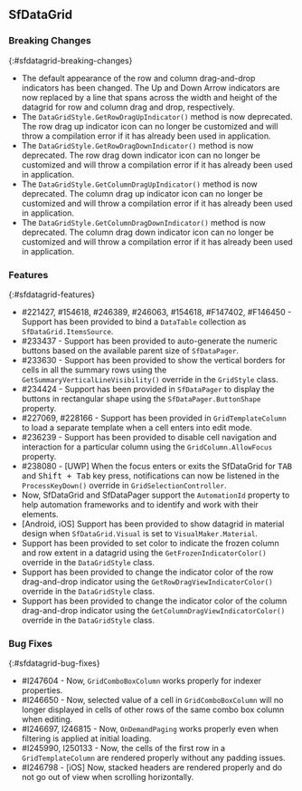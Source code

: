 ## SfDataGrid

### Breaking Changes
{:#sfdatagrid-breaking-changes}

* The default appearance of the row and column drag-and-drop indicators has been changed. The Up and Down Arrow indicators are now replaced by a line that spans across the width and height of the datagrid for row and column drag and drop, respectively.
* The `DataGridStyle.GetRowDragUpIndicator()` method is now deprecated. The row drag up indicator icon can no longer be customized and will throw a compilation error if it has already been used in application.
* The `DataGridStyle.GetRowDragDownIndicator()` method is now deprecated. The row drag down indicator icon can no longer be customized and will throw a compilation error if it has already been used in application.
* The `DataGridStyle.GetColumnDragUpIndicator()` method is now deprecated. The column drag up indicator icon can no longer be customized and will throw a compilation error if it has already been used in application.
* The `DataGridStyle.GetColumnDragDownIndicator()` method is now deprecated. The column drag down indicator icon can no longer be customized and will throw a compilation error if it has already been used in application.

### Features
{:#sfdatagrid-features}

* \#221427, #154618, #246389, #246063, #154618, #F147402, #F146450 - Support has been provided to bind a `DataTable` collection as `SfDataGrid.ItemsSource`.
* \#233437 - Support has been provided to auto-generate the numeric buttons based on the available parent size of `SfDataPager`.
* \#233630 - Support has been provided to show the vertical borders for cells in all the summary rows using the `GetSummaryVerticalLineVisibility()` override in the `GridStyle` class.
* \#234424 - Support has been provided in `SfDataPager` to display the buttons in rectangular shape using the `SfDataPager.ButtonShape` property.
* \#227069, #228166 - Support has been provided in `GridTemplateColumn` to load a separate template when a cell enters into edit mode.
* \#236239 - Support has been provided to disable cell navigation and interaction for a particular column using the `GridColumn.AllowFocus` property.
* \#238080 - [UWP] When the focus enters or exits the SfDataGrid for <kbd>TAB</kbd> and <kbd>Shift + Tab</kbd> key press, notifications can now be listened in the `ProcessKeyDown()` override in `GridSelectionController`.
* Now, SfDataGrid and SfDataPager support the `AutomationId` property to help automation frameworks and to identify and work with their elements.
* [Android, iOS] Support has been provided to show datagrid in material design when `SfDataGrid.Visual` is set to `VisualMaker.Material`.
* Support has been provided to set color to indicate the frozen column and row extent in a datagrid using the `GetFrozenIndicatorColor()` override in the `DataGridStyle` class.
* Support has been provided to change the indicator color of the row drag-and-drop indicator using the `GetRowDragViewIndicatorColor()` override in the `DataGridStyle` class.
* Support has been provided to change the indicator color of the column drag-and-drop indicator using the `GetColumnDragViewIndicatorColor()` override in the `DataGridStyle` class.


### Bug Fixes
{:#sfdatagrid-bug-fixes}

* \#I247604 - Now, `GridComboBoxColumn` works properly for indexer properties.
* \#I246650 - Now, selected value of a cell in `GridComboBoxColumn` will no longer displayed in cells of other rows of the same combo box column when editing.
* \#I246697, I246815 - Now, `OnDemandPaging` works properly even when filtering is applied at initial loading.
* \#I245990, I250133 - Now, the cells of the first row in a `GridTemplateColumn` are rendered properly without any padding issues.
* \#I246798 - [iOS] Now, stacked headers are rendered properly and do not go out of view when scrolling horizontally.